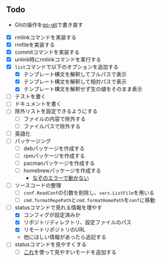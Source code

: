 ## Todo

- Gitの操作を[go-git](https://github.com/go-git/go-git)で書き直す
- [x] rmlinkコマンドを実装する
- [x] rmfileを実装する
- [x] commitコマンドを実装する
- [x] unlink時にrmlinkコマンドを実行する
- [x] `list`コマンドで以下のオプションを追加する
  - [x] テンプレート構文を解釈してフルパスで表示
  - [x] テンプレート構文を解釈して相対パスで表示
  - [x] テンプレート構文を解釈せず生の値をそのまま表示
- [ ] テストを書く
- [ ] ドキュメントを書く
- [ ] 除外リストを設定できるようにする
  - [ ] ファイルの内容で除外する
  - [ ] ファイルパスで除外する 
- [ ] 英語化
- [ ] パッケージング  
  - [ ] debパッケージを作成する 
  - [ ] rpmパッケージを作成する
  - [ ] pacmanパッケージを作成する
  - [ ] homebrewパッケージを作成する
    - [なぞのエラーで動かない](https://twitter.com/Hayao0819/status/1627668181992222721)
- [ ] ソースコードの整理
  - [ ] `conf.ReadConf`の引数を削除し、`vars.ListFile`を用いる
  - [ ] `cmd.formatRepoPath`と`cmd.formatHomePath`を`conf`に移動
- [ ] statusコマンドで見れる情報を増やす
  - [x] コンフィグが設定済みか
  - [x] リポジトリディレクトリ、設定ファイルのパス
  - [x] リモートリポジトリのURL
  - 他にほしい情報があったら追記する
- [ ] statusコマンドを見やすくする
  - [ ] [これ](https://github.com/jedib0t/go-pretty)を使って見やすいモードを追加する
